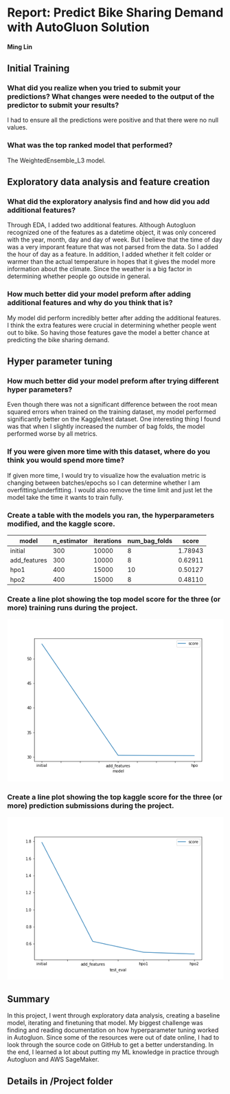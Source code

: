# Report: Predict Bike Sharing Demand with AutoGluon Solution
#### Ming Lin

## Initial Training
### What did you realize when you tried to submit your predictions? What changes were needed to the output of the predictor to submit your results?
I had to ensure all the predictions were positive and that there were no null values.

### What was the top ranked model that performed?
The WeightedEnsemble_L3 model.

## Exploratory data analysis and feature creation
### What did the exploratory analysis find and how did you add additional features?
Through EDA, I added two additional features. Although Autogluon recognized one of the features as a datetime object, it was only concered with the year, month, day and day of week. But I believe that the time of day was a very imporant feature that was not parsed from the data. So I added the hour of day as a feature. In addition, I added whether it felt colder or warmer than the actual temperature in hopes that it gives the model more information about the climate. Since the weather is a big factor in determining whether people go outside in general.
### How much better did your model preform after adding additional features and why do you think that is?
My model did perform incredibly better after adding the additional features. I think the extra features were crucial in determining whether people went out to bike. So having those features gave the model a better chance at predicting the bike sharing demand.

## Hyper parameter tuning
### How much better did your model preform after trying different hyper parameters?
Even though there was not a significant difference between the root mean squared errors when trained on the training dataset, my model performed significantly better on the Kaggle/test dataset. One interesting thing I found was that when I slightly increased the number of bag folds, the model performed worse by all metrics. 

### If you were given more time with this dataset, where do you think you would spend more time?
If given more time, I would try to visualize how the evaluation metric is changing between batches/epochs so I can determine whether I am overfitting/underfitting. I would also remove the time limit and just let the model take the time it wants to train fully. 

### Create a table with the models you ran, the hyperparameters modified, and the kaggle score.
|model|n_estimator|iterations|num_bag_folds|score|
|--|--|--|--|--|
|initial|300|10000|8|1.78943|
|add_features|300|10000|8|0.62911|
|hpo1|400|15000|10|0.50127|
|hpo2|400|15000|8|0.48110|
### Create a line plot showing the top model score for the three (or more) training runs during the project.

![model_train_score.png](Project/img/model_train_score.png)

### Create a line plot showing the top kaggle score for the three (or more) prediction submissions during the project.

![model_test_score.png](Project/img/model_test_score.png)

## Summary

In this project, I went through exploratory data analysis, creating a baseline model, iterating and finetuning that model. My biggest challenge was finding and reading documentation on how hyperparameter tuning worked in Autogluon. Since some of the resources were out of date online, I had to look through the source code on GitHub to get a better understanding. In the end, I learned a lot about putting my ML knowledge in practice through Autogluon and AWS SageMaker.

## Details in /Project folder

